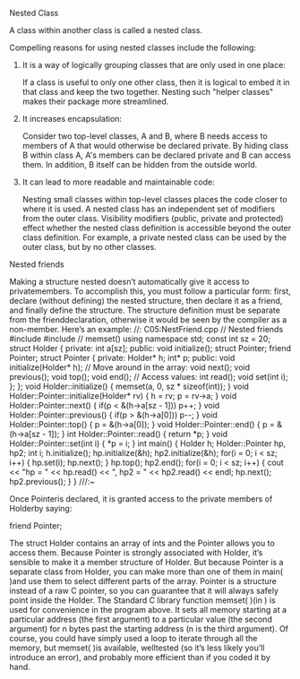 Nested Class

A class within another class is called a nested class.

Compelling reasons for using nested classes include the following:

1. It is a way of logically grouping classes that are only used in one place: 	

	If a class is useful to only one other class, then it is logical to embed it in that class and keep the two together. Nesting such "helper classes" makes their package more streamlined.

2. It increases encapsulation:

	Consider two top-level classes, A and B, where B needs access to members of A that would otherwise be declared private. By hiding class B within class A, A's members can be declared private and B can access them. In addition, B itself can be hidden from the outside world.

3. It can lead to more readable and maintainable code:

	Nesting small classes within top-level classes places the code closer to where it is used. A nested class has an independent set of modifiers from the outer class. Visibility modifiers (public, private and protected) effect whether the nested class definition is accessible beyond the outer class definition. For example, a private nested class can be used by the outer class, but by no other classes.


Nested friends

Making a structure nested doesn’t automatically give it access to
privatemembers. To accomplish this, you must follow a particular
form: first, declare (without defining) the nested structure, then
declare it as a friend, and finally define the structure. The structure
definition must be separate from the frienddeclaration, otherwise
it would be seen by the compiler as a non-member. Here’s an
example:
//: C05:NestFriend.cpp
// Nested friends
#include <iostream>
#include <cstring> // memset()
using namespace std;
const int sz = 20;
struct Holder {
private:
int a[sz];
public:
void initialize();
struct Pointer;
friend Pointer;
struct Pointer {
private:
Holder* h;
int* p;
public:
void initialize(Holder* h);
// Move around in the array:
void next();
void previous();
void top();
void end();
// Access values:
int read();
void set(int i);
};
};
void Holder::initialize() {
memset(a, 0, sz * sizeof(int));
}
void Holder::Pointer::initialize(Holder* rv) {
h = rv;
p = rv->a;
}
void Holder::Pointer::next() {
if(p < &(h->a[sz - 1])) p++;
}
void Holder::Pointer::previous() {
if(p > &(h->a[0])) p--;
}
void Holder::Pointer::top() {
p = &(h->a[0]);
}
void Holder::Pointer::end() {
p = &(h->a[sz - 1]);
}
int Holder::Pointer::read() {
return *p;
}
void Holder::Pointer::set(int i) {
*p = i;
}
int main() {
Holder h;
Holder::Pointer hp, hp2;
int i;
h.initialize();
hp.initialize(&h);
hp2.initialize(&h);
for(i = 0; i < sz; i++) {
hp.set(i);
hp.next();
}
hp.top();
hp2.end();
for(i = 0; i < sz; i++) {
cout << "hp = " << hp.read()
<< ", hp2 = " << hp2.read() << endl;
hp.next();
hp2.previous();
}
} ///:~

Once Pointeris declared, it is granted access to the private
members of Holderby saying:

friend Pointer;

The struct Holder contains an array of ints and the Pointer allows
you to access them. Because Pointer is strongly associated with
Holder, it’s sensible to make it a member structure of Holder. But
because Pointer is a separate class from Holder, you can make
more than one of them in main( )and use them to select different
parts of the array. Pointer is a structure instead of a raw C pointer,
so you can guarantee that it will always safely point inside the
Holder.
The Standard C library function memset( )(in <cstring>) is used
for convenience in the program above. It sets all memory starting at
a particular address (the first argument) to a particular value (the
second argument) for n bytes past the starting address (n is the
third argument). Of course, you could have simply used a loop to
iterate through all the memory, but memset( )is available, welltested (so it’s less likely you’ll introduce an error), and probably
more efficient than if you coded it by hand.
